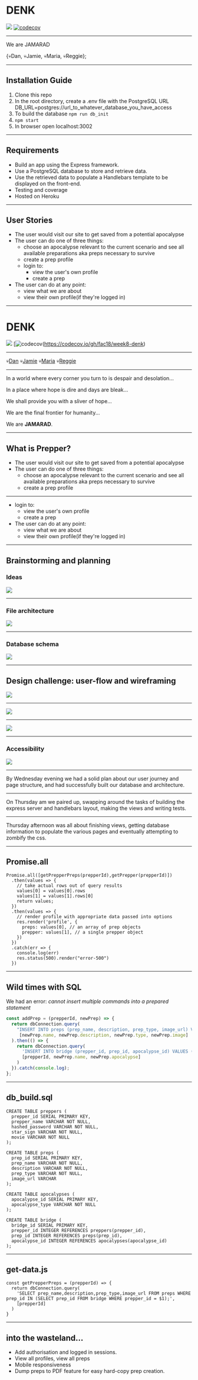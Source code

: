 # DENK

![](https://api.travis-ci.org/fac18/week8-denk.svg?branch=master)
[![codecov](https://codecov.io/gh/fac18/week8-denk/branch/master/graph/badge.svg)](https://codecov.io/gh/fac18/week8-denk)

---

We are JAMARAD

{:skull:Dan, 
:skull:Jamie, 
:skull:Maria, 
:skull:Reggie}; 

---

## Installation Guide 

1. Clone this repo
2. In the root directory, create a .env file with the PostgreSQL URL DB_URL=postgres://url_to_whatever_database_you_have_access
3. To build the database ```npm run db_init```
4. ```npm start```
5. In browser open localhost:3002

---

## Requirements

* Build an app using the Express framework.
* Use a PostgreSQL database to store and retrieve data.
* Use the retrieved data to populate a Handlebars template to be displayed on the front-end.
* Testing and coverage
* Hosted on Heroku

---

## User Stories

- The user would visit our site to get saved from a potential apocalypse
- The user can do one of three things:
    - choose an apocalypse relevant to the current scenario and see all available preparations aka preps necessary to survive
    - create a prep profile
    - login to:
        - view the user's own profile
        - create a prep
- The user can do at any point:
    - view what we are about
    - view their own profile(if they're logged in)

---

# DENK

![](https://api.travis-ci.org/fac18/week8-denk.svg?branch=master)
[![codecov](https://codecov.io/gh/fac18/week8-denk/branch/master/graph/badge.svg)(https://codecov.io/gh/fac18/week8-denk)

---

:skull:[Dan](https://github.com/redwedge)
:skull:[Jamie](https://github.com/jc2820)
:skull:[Maria](https://github.com/marialani)
:skull:[Reggie](https://github.com/ReginaldJbeili) 

---

In a world where every corner you turn to is despair and desolation...

In a place where hope is dire and days are bleak...

We shall provide you with a sliver of hope...

We are the final frontier for humanity...

We are **JAMARAD**.

---

## What is Prepper?

- The user would visit our site to get saved from a potential apocalypse
- The user can do one of three things:
    - choose an apocalypse relevant to the current scenario and see all available preparations aka preps necessary to survive
    - create a prep profile

---

- login to:
    - view the user's own profile
    - create a prep
- The user can do at any point:
    - view what we are about
    - view their own profile(if they're logged in)

---

## Brainstorming and planning

### Ideas

![](https://i.imgur.com/SbWLFzH.jpg)

---

### File architecture

![](https://i.imgur.com/4F0QUOJ.jpg)

---

### Database schema

![](https://i.imgur.com/XkyPe9e.jpg)

---

## Design challenge: user-flow and wireframing

![](https://i.imgur.com/i5OqSqZ.jpg)

---

![](https://i.imgur.com/Gc5iSMp.jpg)

---

![](https://i.imgur.com/ZeymOoX.jpg)

---
### Accessibility

![](https://i.imgur.com/B8nSYrL.png)

---

By Wednesday evening we had a solid plan about our user journey and page structure, and had successfully built our database and architecture.

---

On Thursday am we paired up, swapping around the tasks of building the express server and handlebars layout, making the views and writing tests.

---

Thursday afternoon was all about finishing views, getting database information to populate the various pages and eventually attempting to zombify the css.

---

## Promise.all

```javascript=
Promise.all([getPrepperPreps(prepperId),getPrepper(prepperId)])
  .then(values => {
    // take actual rows out of query results
    values[0] = values[0].rows
    values[1] = values[1].rows[0]
    return values;
  })
  .then(values => {
    // render profile with appropriate data passed into options
    res.render('profile', {
      preps: values[0], // an array of prep objects
      prepper: values[1], // a single prepper object
    })
  })
  .catch(err => {
    console.log(err)
    res.status(500).render("error-500")
  })
```

---

## Wild times with SQL

We had an error: _cannot insert multiple commands into a prepared statement_

```javascript
const addPrep = (prepperId, newPrep) => {
  return dbConnection.query(
    "INSERT INTO preps (prep_name, description, prep_type, image_url) VALUES ($1, $2, $3, $4);",
     [newPrep.name, newPrep.description, newPrep.type, newPrep.image]
  ).then(() => {
    return dbConnection.query(
      'INSERT INTO bridge (prepper_id, prep_id, apocalypse_id) VALUES ($1, (SELECT prep_id FROM preps WHERE prep_name=$2),(SELECT apocalypse_id FROM apocalypses WHERE apocalypse_type=$3));',
      [prepperId, newPrep.name, newPrep.apocalypse]
    )
  }).catch(console.log);
};
```

---

## db_build.sql

```javascript=
CREATE TABLE preppers (
  prepper_id SERIAL PRIMARY KEY,
  prepper_name VARCHAR NOT NULL,
  hashed_password VARCHAR NOT NULL,
  star_sign VARCHAR NOT NULL,
  movie VARCHAR NOT NULL
);

CREATE TABLE preps (
  prep_id SERIAL PRIMARY KEY,
  prep_name VARCHAR NOT NULL,
  description VARCHAR NOT NULL,
  prep_type VARCHAR NOT NULL,
  image_url VARCHAR
);

CREATE TABLE apocalypses (
  apocalypse_id SERIAL PRIMARY KEY,
  apocalypse_type VARCHAR NOT NULL
);

CREATE TABLE bridge (
  bridge_id SERIAL PRIMARY KEY,
  prepper_id INTEGER REFERENCES preppers(prepper_id),
  prep_id INTEGER REFERENCES preps(prep_id),
  apocalypse_id INTEGER REFERENCES apocalypses(apocalypse_id)
);

```

---

## get-data.js

```javascript=
const getPrepperPreps = (prepperId) => {
  return dbConnection.query(
    'SELECT prep_name,description,prep_type,image_url FROM preps WHERE prep_id IN (SELECT prep_id FROM bridge WHERE prepper_id = $1);',
    [prepperId]
  )
}
```

---

## into the wasteland...

* Add authorisation and logged in sessions.
* View all profiles, view all preps
* Mobile responsiveness
* Dump preps to PDF feature for easy hard-copy prep creation.
